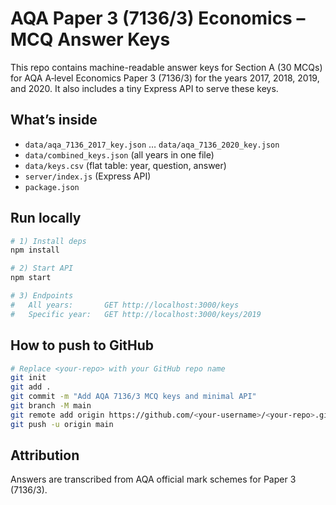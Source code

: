 # AQA Paper 3 (7136/3) Economics – MCQ Answer Keys

This repo contains machine-readable answer keys for Section A (30 MCQs) for AQA A‑level Economics Paper 3 (7136/3) for the years 2017, 2018, 2019, and 2020. It also includes a tiny Express API to serve these keys.

## What’s inside
- `data/aqa_7136_2017_key.json` … `data/aqa_7136_2020_key.json`
- `data/combined_keys.json` (all years in one file)
- `data/keys.csv` (flat table: year, question, answer)
- `server/index.js` (Express API)
- `package.json`

## Run locally
```bash
# 1) Install deps
npm install

# 2) Start API
npm start

# 3) Endpoints
#   All years:       GET http://localhost:3000/keys
#   Specific year:   GET http://localhost:3000/keys/2019
```

## How to push to GitHub
```bash
# Replace <your-repo> with your GitHub repo name
git init
git add .
git commit -m "Add AQA 7136/3 MCQ keys and minimal API"
git branch -M main
git remote add origin https://github.com/<your-username>/<your-repo>.git
git push -u origin main
```

## Attribution
Answers are transcribed from AQA official mark schemes for Paper 3 (7136/3).
